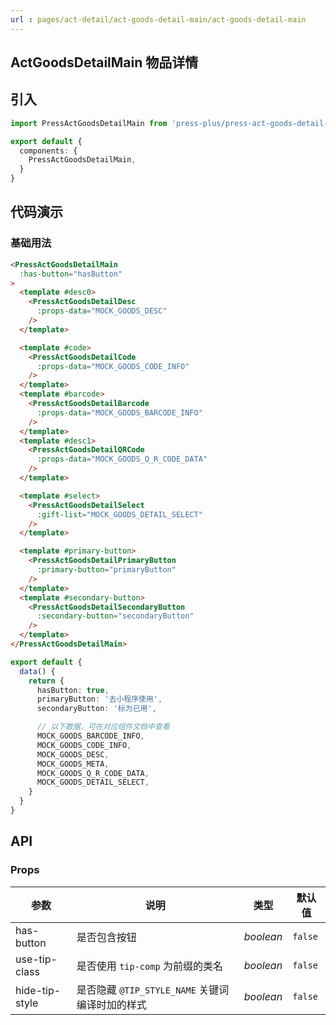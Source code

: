 ```yaml
---
url : pages/act-detail/act-goods-detail-main/act-goods-detail-main
---
```


## ActGoodsDetailMain 物品详情


## 引入

```ts
import PressActGoodsDetailMain from 'press-plus/press-act-goods-detail-main/press-act-goods-detail-main';

export default {
  components: {
    PressActGoodsDetailMain,
  }
}
```

## 代码演示

### 基础用法

```html
<PressActGoodsDetailMain
  :has-button="hasButton"
>
  <template #desc0>
    <PressActGoodsDetailDesc
      :props-data="MOCK_GOODS_DESC"
    />
  </template>

  <template #code>
    <PressActGoodsDetailCode
      :props-data="MOCK_GOODS_CODE_INFO"
    />
  </template>
  <template #barcode>
    <PressActGoodsDetailBarcode
      :props-data="MOCK_GOODS_BARCODE_INFO"
    />
  </template>
  <template #desc1>
    <PressActGoodsDetailQRCode
      :props-data="MOCK_GOODS_Q_R_CODE_DATA"
    />
  </template>

  <template #select>
    <PressActGoodsDetailSelect
      :gift-list="MOCK_GOODS_DETAIL_SELECT"
    />
  </template>

  <template #primary-button>
    <PressActGoodsDetailPrimaryButton
      :primary-button="primaryButton"
    />
  </template>
  <template #secondary-button>
    <PressActGoodsDetailSecondaryButton
      :secondary-button="secondaryButton"
    />
  </template>
</PressActGoodsDetailMain>
```

```ts
export default {
  data() {
    return {
      hasButton: true,
      primaryButton: '去小程序使用',
      secondaryButton: '标为已用',

      // 以下数据，可在对应组件文档中查看
      MOCK_GOODS_BARCODE_INFO,
      MOCK_GOODS_CODE_INFO,
      MOCK_GOODS_DESC,
      MOCK_GOODS_META,
      MOCK_GOODS_Q_R_CODE_DATA,
      MOCK_GOODS_DETAIL_SELECT,
    }
  }
}
```

## API

### Props

| 参数           | 说明                                            | 类型      | 默认值  |
| -------------- | ----------------------------------------------- | --------- | ------- |
| has-button     | 是否包含按钮                                    | _boolean_ | `false` |
| use-tip-class  | 是否使用 `tip-comp` 为前缀的类名                | _boolean_ | `false` |
| hide-tip-style | 是否隐藏 `@TIP_STYLE_NAME` 关键词编译时加的样式 | _boolean_ | `false` |


